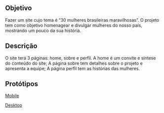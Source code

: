 Objetivo
------

Fazer um site cujo tema é “30 mulheres brasileiras maravilhosas”. O projeto tem como objetivo homenagear e divulgar mulheres do nosso país, mostrando um pouco da sua história.

Descrição
------

O site terá 3 páginas: home, sobre e perfil.
A home é um convite e síntese do conteúdo do site;
A página sobre tem detalhes sobre o projeto e apresenta a equipe;
A página perfil tem as histórias das mulheres.

Protótipos
------

[Mobile](https://marvelapp.com/4i3h9j3)

[Desktop](https://marvelapp.com/14aj51ig)


